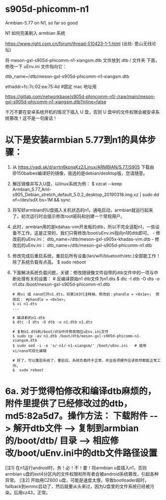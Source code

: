 # s905d-phicomm-n1

Armbian-5.77 on N1, so far so good

N1 如何完美刷入 armbian 系统

https://www.right.com.cn/forum/thread-510423-1-1.html
(出处: 恩山无线论坛)

将 meson-gxl-s905d-phicomm-n1-xiangsm.dtb 文件放到 dtb / 文件夹 下面，修改一下 uEnv.ini 文件指向它：

dtb_name=/dtb/meson-gxl-s905d-phicomm-n1-xiangsm.dtb

ethaddr=fc:7c:02:ea:75:4d #固定 mac 地址用


https://gitlab.com/networkbase/s905d-phincomm-n1/-/raw/main/meson-gxl-s905d-phicomm-n1-xiangsm.dtb?inline=false

千万不要在安卓系统开机的情况下插入 U 盘，否则 U 盘中的文件权限会被安卓系统篡改！这不是一句废话！

以下是安装armbian 5.77到n1的具体步骤：
==========================================================

1. 从 https://yadi.sk/d/srrtn6kpnsKz2/Linux/ARMBIAN/5.77/S905 下载由@150balbes编译好的镜像，我选的是debian/desktop版，您请随意。

2. 解压镜像并写入U盘，以linux系统为例：
       $ xzcat --keep Armbian_5.77_Aml-s905_Debian_stretch_default_5.0.2_desktop_20190318.img.xz | sudo dd of=/dev/sdX bs=1M && sync

3. 将写好armbian的U盘插入关机状态的n1，通电启动，armbian就运行起来了。初次运行时会提示修改root密码和创建一个常规用户。

4. 此时，armbian用的是kdahas-vim开发板的dtb，所以不完全适配n1，一些设备不工作，这是正常的，我们只需修改/boot/uEnv.ini指向n1的dtb即可。
       - 修改前的uEnv.ini：      dtb_name=/dtb/meson-gxl-s905x-khadas-vim.dtb
       - 修改后的uEnv.ini：      dtb_name=/dtb/meson-gxl-s905d-phicomm-n1.dtb

5. 修改完成后重启系统，重启后所有设备(lan/wifi/bluetooth/etc.)全部能工作！除了系统负载有点高。
       $ sudo reboot

6. 下面解决系统负载问题，关键：修改随镜像文件自带的dtb文件中的一项与中断处理有关的设置：
       # 反编译原始n1 dtb文件为n1.dts
       $ dtc -I dtb -O dts -o n1.dts /boot/meson-gxl-s905d-phicomm-n1.dtb

       # 用vi 或 nano打开n1.dts，将第183行注释掉。修改前：phandle = <0x1e>;  修改后： #phandle = <0x1e>;
       $ vi n1.dts
       ...

       # 编译新的n1.dtb
       $ dtc -I dts -O dtb -o n1.dtb n1.dts

       # 复制n1.dtb到/boot/dtb中并修改相应uEnv.ini文件
       $ sudo cp -av n1.dtb /boot/dtb/meson-gxl-s905d-phicomm-n1-xiangsm.dtb
       $ sudo sed -i -e 's/-n1/-n1-xiangsm/' /boot/uEnv.ini   # 或用vi/nano可视化编辑

       # 好了，可以重启系统了，重启后，系统负载终于正常，并且各项硬件应该依然都能正常工作。
       $  sudo reboot

6a. 对于觉得怕修改和编译dtb麻烦的，附件里提供了已经修改过的dtb，md5:82a5d7。操作方法：
       下载附件 --> 解开dtb文件 --> 复制到armbian的/boot/dtb/ 目录 --> 相应修改/boot/uEnv.ini中的dtb文件路径设置
==========================================================
[注1] 在n1运行android时，务！必！不！要！将armbian u盘插入n1，否则armbian u盘的ext4分区内的文件权限和所有者会被android系统篡改，引起各种异常。
[注2] 开始用CZ600 u盘，可能是速度太慢，导致bootloader超时，fallback到emmc启动了，然后就要从头来过，因为U盘里的文件系统已经被污染。后用cz43，正常。
<THE END>



